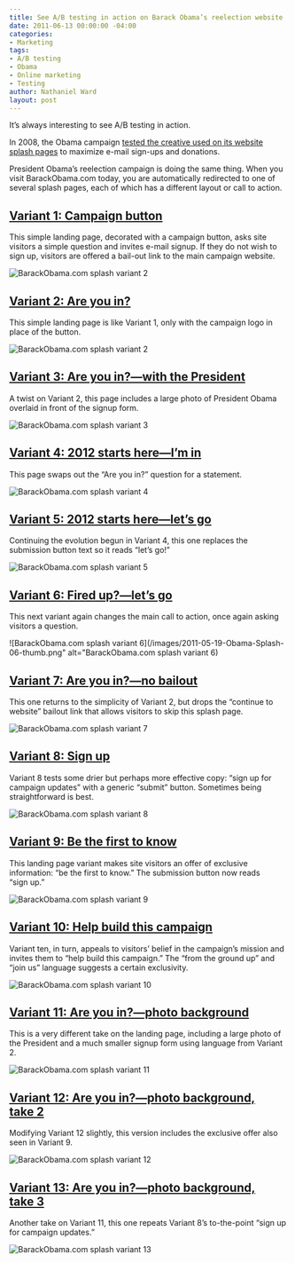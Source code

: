 ```yaml
---
title: See A/​B testing in action on Barack Obama’s reelection website
date: 2011-06-13 00:00:00 -04:00
categories:
- Marketing
tags:
- A/B testing
- Obama
- Online marketing
- Testing
author: Nathaniel Ward
layout: post
---
```


It’s always interesting to see A/​B testing in action.

In 2008, the Obama campaign [tested the creative used on its website splash pages][1] to maximize e-mail sign-ups and donations.

President Obama’s reelection campaign is doing the same thing. When you visit BarackObama​.com today, you are automatically redirected to one of several splash pages, each of which has a different layout or call to action.

## [Variant 1: Campaign button][2]

This simple landing page, decorated with a campaign button, asks site visitors a simple question and invites e-mail signup. If they do not wish to sign up, visitors are offered a bail-out link to the main campaign website.

![BarackObama.com splash variant 2](/images/2011-05-19-Obama-Splash-01-.png)

## [Variant 2: Are you in?][3]

This simple landing page is like Variant 1, only with the campaign logo in place of the button.

![BarackObama.com splash variant 2](/images/2011-05-19-Obama-Splash-02-thumb.png)

## [Variant 3: Are you in?—with the President][4]

A twist on Variant 2, this page includes a large photo of President Obama overlaid in front of the signup form.

![BarackObama.com splash variant 3](/images/2011-05-19-Obama-Splash-03-thumb.png)

## [Variant 4: 2012 starts here—I’m in][5]

This page swaps out the “Are you in?” question for a statement.

![BarackObama.com splash variant 4](/images/2011-05-19-Obama-Splash-04-thumb.png)

## [Variant 5: 2012 starts here—let’s go][6]

Continuing the evolution begun in Variant 4, this one replaces the submission button text so it reads “let’s go!”

![BarackObama.com splash variant 5](/images/2011-05-19-Obama-Splash-05-thumb.png)

## [Variant 6: Fired up?—let’s go][7]

This next variant again changes the main call to action, once again asking visitors a question.

![BarackObama.com splash variant 6](/images/2011-05-19-Obama-Splash-06-thumb.png" alt="BarackObama.com splash variant 6)

## [Variant 7: Are you in?—no bailout][8]

This one returns to the simplicity of Variant 2, but drops the “continue to website” bailout link that allows visitors to skip this splash page.

![BarackObama.com splash variant 7](/images/2011-05-19-Obama-Splash-07-thumb.png)
## [Variant 8: Sign up][9]

Variant 8 tests some drier but perhaps more effective copy: “sign up for campaign updates” with a generic “submit” button. Sometimes being straightforward is best.

![BarackObama.com splash variant 8](/images/2011-05-19-Obama-Splash-08-thumb.png)

## [Variant 9: Be the first to know][10]

This landing page variant makes site visitors an offer of exclusive information: “be the first to know.” The submission button now reads “sign up.”

![BarackObama.com splash variant 9](/images/2011-05-19-Obama-Splash-09-thumb.png)

## [Variant 10: Help build this campaign][11]

Variant ten, in turn, appeals to visitors’ belief in the campaign’s mission and invites them to “help build this campaign.” The “from the ground up” and “join us” language suggests a certain exclusivity.

![BarackObama.com splash variant 10](/images/2011-05-19-Obama-Splash-10-thumb.png)

## [Variant 11: Are you in?—photo background][12]

This is a very different take on the landing page, including a large photo of the President and a much smaller signup form using language from Variant 2.

![BarackObama.com splash variant 11](/images/2011-05-19-Obama-Splash-11-thumb.png)

## [Variant 12: Are you in?—photo background, take 2][13]

Modifying Variant 12 slightly, this version includes the exclusive offer also seen in Variant 9.

![BarackObama.com splash variant 12](/images/2011-05-19-Obama-Splash-12-thumb.png)

## [Variant 13: Are you in?—photo background, take 3][14]

Another take on Variant 11, this one repeats Variant 8’s to-the-point “sign up for campaign updates.”

![BarackObama.com splash variant 13](/images/2011-05-19-Obama-Splash-13-thumb.png)

 [1]: http://www.nathanielward.net/2011/05/two-articles-about-conversion-optimization-that-every-online-marketer-should-read/
 [2]: http://www.barackobama.com/im-in-splash
 [3]: http://www.barackobama.com/im-in-splash-2
 [4]: http://www.barackobama.com/im-in-splash-3
 [5]: http://www.barackobama.com/im-in-splash-4
 [6]: http://www.barackobama.com/im-in-splash-5
 [7]: http://www.barackobama.com/im-in-splash-6
 [8]: http://www.barackobama.com/im-in-splash-7
 [9]: http://www.barackobama.com/im-in-splash-8
 [10]: http://www.barackobama.com/im-in-splash-9
 [11]: http://www.barackobama.com/im-in-splash-10
 [12]: http://www.barackobama.com/im-in-splash-11
 [13]: http://www.barackobama.com/im-in-splash-12
 [14]: http://www.barackobama.com/im-in-splash-13